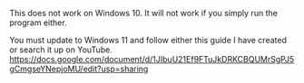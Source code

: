 This does not work on Windows 10.
It will not work if you simply run the program either.

You must update to Windows 11 and follow either this guide I have created or search it up on YouTube.
https://docs.google.com/document/d/1JIbuU21Ef9FTuJkDRKCBQUMrSgPJ5gCmgseYNepjoMU/edit?usp=sharing
